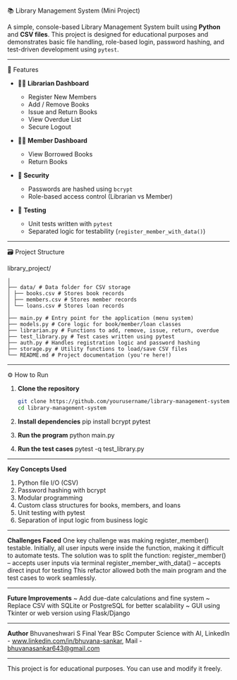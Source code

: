 📚 Library Management System (Mini Project)

A simple, console-based Library Management System built using **Python** and **CSV files**. This project is designed for educational purposes and demonstrates basic file handling, role-based login, password hashing, and test-driven development using `pytest`.

---

🚀 Features

- 👩‍💼 **Librarian Dashboard**
  - Register New Members
  - Add / Remove Books
  - Issue and Return Books
  - View Overdue List
  - Secure Logout

- 👨‍🎓 **Member Dashboard**
  - View Borrowed Books
  - Return Books

- 🔐 **Security**
  - Passwords are hashed using `bcrypt`
  - Role-based access control (Librarian vs Member)

- 🧪 **Testing**
  - Unit tests written with `pytest`
  - Separated logic for testability (`register_member_with_data()`)

---

🗃️ Project Structure

library_project/
```
│
├── data/ # Data folder for CSV storage
│ ├── books.csv # Stores book records
│ ├── members.csv # Stores member records
│ └── loans.csv # Stores loan records
│
├── main.py # Entry point for the application (menu system)
├── models.py # Core logic for book/member/loan classes
├── librarian.py # Functions to add, remove, issue, return, overdue
├── test_library.py # Test cases written using pytest
├── auth.py # Handles registration logic and password hashing
├── storage.py # Utility functions to load/save CSV files
└── README.md # Project documentation (you're here!)
```

---

⚙️ How to Run

1. **Clone the repository**
   ```bash
   git clone https://github.com/yourusername/library-management-system.git
   cd library-management-system
   
2. **Install dependencies**
   pip install bcrypt pytest
   
4. **Run the program**
    python main.py

5. **Run the test cases**
   pytest -q test_library.py

---

**Key Concepts Used**
1. Python file I/O (CSV)
2. Password hashing with bcrypt
3. Modular programming
4. Custom class structures for books, members, and loans
5. Unit testing with pytest
6. Separation of input logic from business logic

---

**Challenges Faced**
One key challenge was making register_member() testable. Initially, all user inputs were inside the function, making it difficult to automate tests. The solution was to split the function:
register_member() – accepts user inputs via terminal
register_member_with_data() – accepts direct input for testing
This refactor allowed both the main program and the test cases to work seamlessly.

---

**Future Improvements**
~ Add due-date calculations and fine system
~ Replace CSV with SQLite or PostgreSQL for better scalability
~ GUI using Tkinter or web version using Flask/Django

---

**Author**
Bhuvaneshwari S
Final Year BSc Computer Science with AI, 
LinkedIn - www.linkedin.com/in/bhuvana-sankar, 
Mail - bhuvanasankar643@gmail.com  

---

This project is for educational purposes. You can use and modify it freely.
